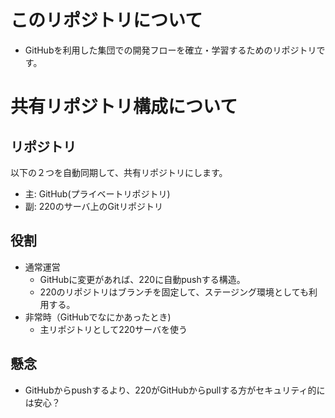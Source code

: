 # このリポジトリについて

* GitHubを利用した集団での開発フローを確立・学習するためのリポジトリです。

# 共有リポジトリ構成について

## リポジトリ

以下の２つを自動同期して、共有リポジトリにします。

* 主: GitHub(プライベートリポジトリ)
* 副: 220のサーバ上のGitリポジトリ

## 役割

* 通常運営
    * GitHubに変更があれば、220に自動pushする構造。
    * 220のリポジトリはブランチを固定して、ステージング環境としても利用する。
* 非常時（GitHubでなにかあったとき)
    * 主リポジトリとして220サーバを使う

## 懸念

* GitHubからpushするより、220がGitHubからpullする方がセキュリティ的には安心？
